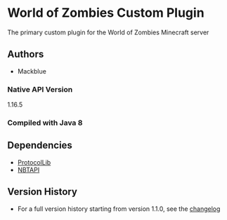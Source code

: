# World of Zombies Custom Plugin

The primary custom plugin for the World of Zombies Minecraft server

## Authors

- Mackblue

### Native API Version

1.16.5

### Compiled with Java 8

## Dependencies

  - [ProtocolLib](https://www.spigotmc.org/resources/protocollib.1997/)
  - [NBTAPI](https://www.spigotmc.org/resources/nbt-api.7939/)

## Version History

- For a full version history starting from version 1.1.0, see the [changelog](./src/main/resources/changelog.txt)
